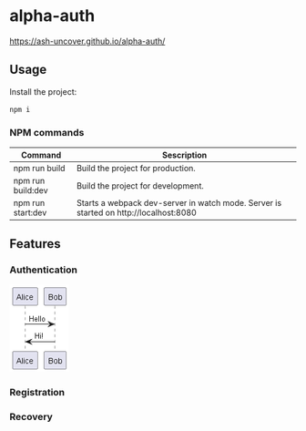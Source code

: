 # alpha-auth

https://ash-uncover.github.io/alpha-auth/

## Usage

Install the project:

```
npm i
```

### NPM commands

| Command   | Sescription |
| -------   | ----------- |
| npm run build     | Build the project for production. |
| npm run build:dev | Build the project for development. |
| npm run start:dev | Starts a webpack dev-server in watch mode. Server is started on http://localhost:8080 |

## Features

### Authentication

<!--
@startuml firstDiagram

Alice -> Bob: Hello
Bob -> Alice: Hi!

@enduml
-->
![](./help/firstDiagram.png)

### Registration

### Recovery
